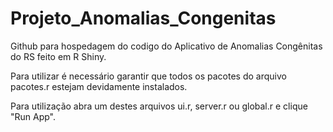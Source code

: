 ﻿# Projeto_Anomalias_Congenitas
Github para hospedagem do codigo do Aplicativo de Anomalias Congênitas do RS feito em R Shiny.

Para utilizar é necessário garantir que todos os pacotes do arquivo pacotes.r estejam devidamente instalados.

Para utilização abra um destes arquivos ui.r, server.r ou global.r e clique "Run App".


